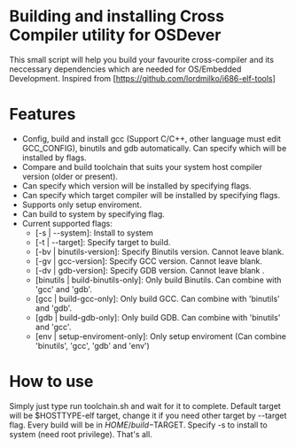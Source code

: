 # Building and installing Cross Compiler utility for OSDever
This small script will help you build your favourite cross-compiler and its neccessary dependencies which are needed for OS/Embedded Development. Inspired from [https://github.com/lordmilko/i686-elf-tools]
# Features
  - Config, build and install gcc (Support C/C++, other language must edit GCC_CONFIG), binutils and gdb automatically. Can specify which will be installed by flags.
  - Compare and build toolchain that suits your system host compiler version (older or present).
  - Can specify which version will be installed by specifying flags.
  - Can specify which target compiler will be installed by specifying flags.
  - Supports only setup enviroment.
  - Can build to system by specifying flag.
  - Current supported flags:
    + [-s | --system]: Install to system
    + [-t | --target]: Specify target to build.
    + [-bv | binutils-version]: Specify Binutils version. Cannot leave blank.
    + [-gv | gcc-version]: Specify GCC version. Cannot leave blank. 
    + [-dv | gdb-version]: Specify GDB version. Cannot leave blank .
    + [binutils | build-binutils-only]: Only build Binutils. Can combine with 'gcc' and 'gdb'. 
    + [gcc | build-gcc-only]: Only build GCC. Can combine with 'binutils' and 'gdb'. 
    + [gdb | build-gdb-only]: Only build GDB. Can combine with 'binutils' and 'gcc'.
    + [env | setup-enviroment-only]: Only setup enviroment
    (Can combine 'binutils', 'gcc', 'gdb' and 'env')
# How to use
Simply just type run toolchain.sh and wait for it to complete. 
Default target will be $HOSTTYPE-elf target, change it if you need other target by --target flag. Every build will be in $HOME/build-$TARGET. 
Specify -s to install to system (need root privilege). 
That's all.
    
